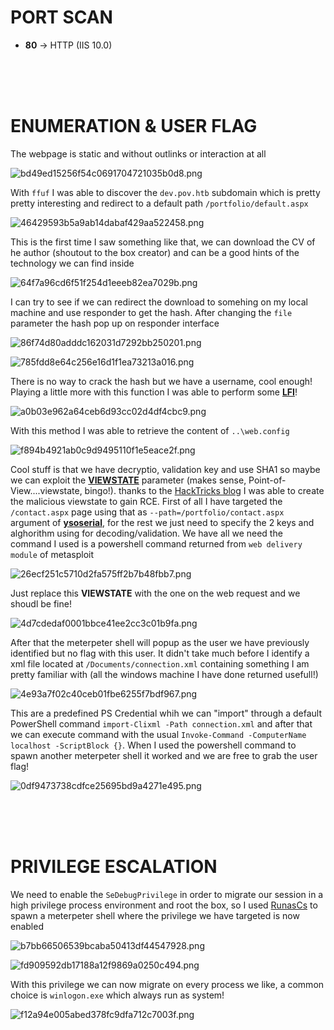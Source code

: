 # PORT SCAN
* **80** &#8594; HTTP (IIS 10.0)

<br><br><br>

# ENUMERATION & USER FLAG
The webpage is static and without outlinks or interaction at all

![bd49ed15256f54c0691704721035b0d8.png](img/bd49ed15256f54c0691704721035b0d8.png)

With `ffuf` I was able to discover the `dev.pov.htb` subdomain which is pretty pretty interesting and redirect to a default path `/portfolio/default.aspx`

![46429593b5a9ab14dabaf429aa522458.png](img/46429593b5a9ab14dabaf429aa522458.png)

This is the first time I saw something like that, we can download the CV of he author (shoutout to the box creator) and can be a good hints of the technology we can find inside

![64f7a96cd6f51f254d1eeeb82ea7029b.png](img/64f7a96cd6f51f254d1eeeb82ea7029b.png)

I can try to see if we can redirect the download to somehing on my local machine and use responder to get the hash. After changing the `file` parameter the hash pop up on responder interface 

![86f74d80adddc162031d7292bb250201.png](img/86f74d80adddc162031d7292bb250201.png)

![785fdd8e64c256e16d1f1ea73213a016.png](img/785fdd8e64c256e16d1f1ea73213a016.png)

There is no way to crack the hash but we have a username, cool enough! Playing a little more with this function I was able to perform some **<u>LFI</u>**!

![a0b03e962a64ceb6d93cc02d4df4cbc9.png](img/a0b03e962a64ceb6d93cc02d4df4cbc9.png)

With this method I was able to retrieve the content of `..\web.config`

![f894b4921ab0c9d9495110f1e5eace2f.png](img/f894b4921ab0c9d9495110f1e5eace2f.png)

Cool stuff is that we have decryptio, validation key and use SHA1 so maybe we can exploit the **<u>VIEWSTATE</u>** parameter (makes sense, Point-of-View....viewstate, bingo!). thanks to the [HackTricks blog](https://book.hacktricks.xyz/pentesting-web/deserialization/exploiting-__viewstate-knowing-the-secret) I was able to create the malicious viewstate to gain RCE. First of all I have targeted the `/contact.aspx` page using that as `--path=/portfolio/contact.aspx` argument of **<u>ysoserial</u>**, for the rest we just need to specify the 2 keys and alghorithm using for decoding/validation. We have all we need the command I used is a powershell command returned from `web delivery module` of metasploit

![26ecf251c5710d2fa575ff2b7b48fbb7.png](img/26ecf251c5710d2fa575ff2b7b48fbb7.png)

Just replace this **VIEWSTATE** with the one on the web request and we shoudl be fine!

![4d7cdedaf0001bbce41ee2cc3c01b9fa.png](img/4d7cdedaf0001bbce41ee2cc3c01b9fa.png)

After that the meterpeter shell will popup as the user we have previously identified but no flag with this user. It didn't take much before I identify a xml file located at `/Documents/connection.xml` containing something I am pretty familiar with (all the windows machine I have done returned usefull!)

![4e93a7f02c40ceb01fbe6255f7bdf967.png](img/4e93a7f02c40ceb01fbe6255f7bdf967.png)

This are a predefined PS Credential whih we can "import" through a default PowerShell command `import-Clixml -Path connection.xml` and after that we can execute command with the usual `Invoke-Command -ComputerName localhost -ScriptBlock {}`. When I used the powershell command to spawn another meterpeter shell it worked and we are free to grab the user flag!

![0df9473738cdfce25695bd9a4271e495.png](img/0df9473738cdfce25695bd9a4271e495.png)


<br><br><br>

# PRIVILEGE ESCALATION

We need to enable the `SeDebugPrivilege` in order to migrate our session in a high privilege process environment and root the box, so I used [RunasCs](https://github.com/antonioCoco/RunasCs/releases) to spawn a meterpeter shell where the privilege we have targeted is now enabled

![b7bb66506539bcaba50413df44547928.png](img/b7bb66506539bcaba50413df44547928.png)

![fd909592db17188a12f9869a0250c494.png](img/fd909592db17188a12f9869a0250c494.png)

With this privilege we can now migrate on every process we like, a common choice is `winlogon.exe` which always run as system! 

![f12a94e005abed378fc9dfa712c7003f.png](img/f12a94e005abed378fc9dfa712c7003f.png)




